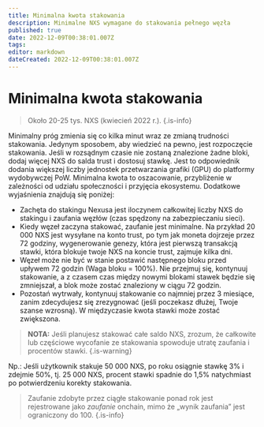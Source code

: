 ```yaml
---
title: Minimalna kwota stakowania
description: Minimalne NXS wymagane do stakowania pełnego węzła
published: true
date: 2022-12-09T00:38:01.007Z
tags: 
editor: markdown
dateCreated: 2022-12-09T00:38:01.007Z
---
```


# Minimalna kwota stakowania


> Około 20-25 tys. NXS (kwiecień 2022 r.).
{.is-info}

Minimalny próg zmienia się co kilka minut wraz ze zmianą trudności stakowania. Jedynym sposobem, aby wiedzieć na pewno, jest rozpoczęcie stakowania. Jeśli w rozsądnym czasie nie zostaną znalezione żadne bloki, dodaj więcej NXS do salda trust i dostosuj stawkę. Jest to odpowiednik dodania większej liczby jednostek przetwarzania grafiki (GPU) do platformy wydobywczej PoW. Minimalna kwota to oszacowanie,  przybliżenie w zależności od udziału społeczności i przyjęcia ekosystemu. Dodatkowe wyjaśnienia znajdują się poniżej:

* Zachęta do stakingu Nexusa jest iloczynem całkowitej liczby NXS do stakingu i zaufania węzłów (czas spędzony na zabezpieczaniu sieci).
* Kiedy węzeł zaczyna stakować, zaufanie jest minimalne. Na przykład 20 000 NXS jest wysyłane na konto trust, po tym jak moneta dojrzeje przez 72 godziny, wygenerowanie genezy, która jest pierwszą transakcją stawki, która blokuje twoje NXS na koncie trust, zajmuje kilka dni.
* Węzeł może nie być w stanie postawić następnego bloku przed upływem 72 godzin (Waga bloku = 100%). Nie przejmuj się, kontynuuj stakowanie, a z czasem czas między nowymi blokami stawek będzie się zmniejszał, a blok może zostać znaleziony w ciągu 72 godzin.
* Pozostań wytrwały, kontynuuj stakowanie co najmniej przez 3 miesiące, zanim zdecydujesz się zrezygnować (jeśli poczekasz dłużej, Twoje szanse wzrosną). W międzyczasie kwota stawki może zostać zwiększona.


> **NOTA:** Jeśli planujesz stakować całe saldo NXS, zrozum, że całkowite lub częściowe wycofanie ze stakowania spowoduje utratę zaufania i procentów stawki.
{.is-warning}

Np.: Jeśli użytkownik stakuje 50 000 NXS, po roku osiągnie stawkę 3% i zdejmie 50%, tj. 25 000 NXS, procent stawki spadnie do 1,5% natychmiast po potwierdzeniu korekty stakowania.

> Zaufanie zdobyte przez ciągłe stakowanie ponad rok jest rejestrowane jako *zaufanie* onchain, mimo że „wynik zaufania” jest ograniczony do 100.
{.is-info}